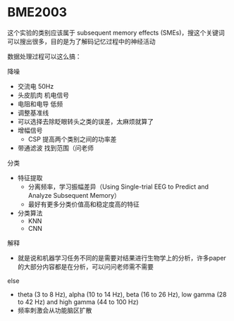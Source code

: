 # BME2003

这个实验的类别应该属于 subsequent memory effects (SMEs)，搜这个关键词可以搜出很多，目的是为了解码记忆过程中的神经活动

数据处理过程可以这么搞：


降噪

* 交流电 50Hz
* 头皮肌肉 机电信号
* 电阻和电导 低频
* 调整基准线
* 可以选择去除眨眼转头之类的误差，太麻烦就算了
* 增幅信号
    * CSP 提高两个类别之间的功率差
* 带通滤波 找到范围（问老师


分类

* 特征提取
    * 分离频率，学习振幅差异（Using Single-trial EEG to Predict and Analyze Subsequent Memory）
    * 最好有更多分类价值高和稳定度高的特征
* 分类算法
    * KNN
    * CNN


解释

* 就是说和机器学习任务不同的是需要对结果进行生物学上的分析，许多paper的大部分内容都是在分析，可以问问老师需不需要



else

* theta (3 to 8 Hz), alpha (10 to 14 Hz), beta (16 to 26 Hz), low gamma (28 to 42 Hz) and high gamma (44 to 100 Hz)
* 频率刺激会从功能脑区扩散


